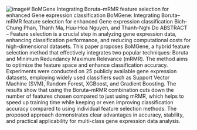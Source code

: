 ![image](https://github.com/user-attachments/assets/7ff29316-06c8-447d-b262-a33384d7daf3)# BoMGene
Integrating Boruta–mRMR feature selection for enhanced Gene expression classification
BoMGene: Integrating Boruta–mRMR feature selection for enhanced Gene expression classification
Bich-Chung Phan, Thanh Ma, Huu-Hoa Nguyen, and Thanh-Nghi Do
ABSTRACT – Feature selection is a crucial step in analyzing gene expression data, enhancing classification performance, and reducing computational costs for high-dimensional datasets. This paper proposes BoMGene, a hybrid feature selection method that effectively integrates two popular techniques: Boruta and Minimum Redundancy Maximum Relevance (mRMR). The method aims to optimize the feature space and enhance classification accuracy. Experiments were conducted on 25 publicly available gene expression datasets, employing widely used classifiers such as Support Vector Machine (SVM), Random Forest, XGBoost, and Gradient Boosting. The results show that using the Boruta–mRMR combination cuts down the number of features chosen compared to just using mRMR, which helps to speed up training time while keeping or even improving classification accuracy compared to using individual feature selection methods. The proposed approach demonstrates clear advantages in accuracy, stability, and practical applicability for multi-class gene expression data analysis.
